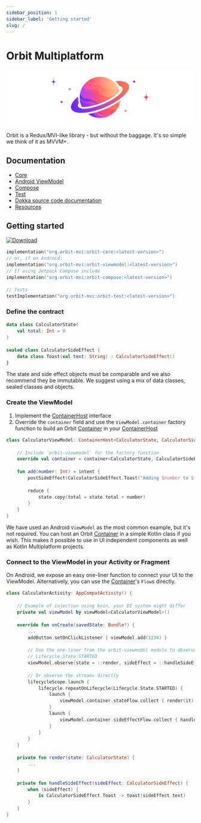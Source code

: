 ```yaml
---
sidebar_position: 1
sidebar_label: 'Getting started'
slug: /
---
```



# Orbit Multiplatform

![Logo](images/logo.png)

Orbit is a Redux/MVI-like library - but without the baggage. It's so simple we
think of it as MVVM+.

## Documentation

- [Core](Core/overview.md)
- [Android ViewModel](Android-ViewModel/overview.md)
- [Compose](Compose/overview.md)
- [Test](Test/new.md)
- [Dokka source code documentation](pathname://dokka/)
- [Resources](resources.md)

## Getting started

[![Download](https://img.shields.io/maven-central/v/org.orbit-mvi/orbit-viewmodel)](https://search.maven.org/artifact/org.orbit-mvi/orbit-viewmodel)

```kotlin
implementation("org.orbit-mvi:orbit-core:<latest-version>")
// or, if on Android:
implementation("org.orbit-mvi:orbit-viewmodel:<latest-version>")
// If using Jetpack Compose include
implementation("org.orbit-mvi:orbit-compose:<latest-version>")

// Tests
testImplementation("org.orbit-mvi:orbit-test:<latest-version>")
```

### Define the contract

``` kotlin
data class CalculatorState(
    val total: Int = 0
)

sealed class CalculatorSideEffect {
    data class Toast(val text: String) : CalculatorSideEffect()
}
```

The state and side effect objects must be comparable and we also recommend
they be immutable. We suggest using a mix of data classes, sealed classes and
objects.

### Create the ViewModel

1. Implement the
   [ContainerHost](pathname:///dokka/orbit-core/org.orbitmvi.orbit/-container/)
   interface
1. Override the `container` field and use the `ViewModel.container` factory
   function to build an Orbit
   [Container](pathname:///dokka/orbit-core/org.orbitmvi.orbit/-container/)
   in your
   [ContainerHost](pathname:///dokka/orbit-core/org.orbitmvi.orbit/-container-host/)

``` kotlin
class CalculatorViewModel: ContainerHost<CalculatorState, CalculatorSideEffect>, ViewModel() {

    // Include `orbit-viewmodel` for the factory function
    override val container = container<CalculatorState, CalculatorSideEffect>(CalculatorState())

    fun add(number: Int) = intent {
        postSideEffect(CalculatorSideEffect.Toast("Adding $number to ${state.total}!"))

        reduce {
            state.copy(total = state.total + number)
        }
    }
}
```

We have used an Android `ViewModel` as the most common example, but it's not
required. You can host an Orbit
[Container](pathname:///dokka/orbit-core/org.orbitmvi.orbit/-container/)
in a simple Kotlin class if you wish. This makes it possible to use in UI
independent components as well as Kotlin Multiplatform projects.

### Connect to the ViewModel in your Activity or Fragment

On Android, we expose an easy one-liner function to connect your UI to the
ViewModel. Alternatively, you can use the
[Container](pathname:///dokka/orbit-core/org.orbitmvi.orbit/-container/)'s
`Flow`s directly.

``` kotlin
class CalculatorActivity: AppCompatActivity() {

    // Example of injection using koin, your DI system might differ
    private val viewModel by viewModel<CalculatorViewModel>()

    override fun onCreate(savedState: Bundle?) {
        ...
        addButton.setOnClickListener { viewModel.add(1234) }

        // Use the one-liner from the orbit-viewmodel module to observe when
        // Lifecycle.State.STARTED
        viewModel.observe(state = ::render, sideEffect = ::handleSideEffect)

        // Or observe the streams directly
        lifecycleScope.launch {
            lifecycle.repeatOnLifecycle(Lifecycle.State.STARTED) {
                launch {
                    viewModel.container.stateFlow.collect { render(it) }
                }
                launch {
                    viewModel.container.sideEffectFlow.collect { handleSideEffect(it) }
                }
            }
        }
    }

    private fun render(state: CalculatorState) {
        ...
    }

    private fun handleSideEffect(sideEffect: CalculatorSideEffect) {
        when (sideEffect) {
            is CalculatorSideEffect.Toast -> toast(sideEffect.text)
        }
    }
}

```
